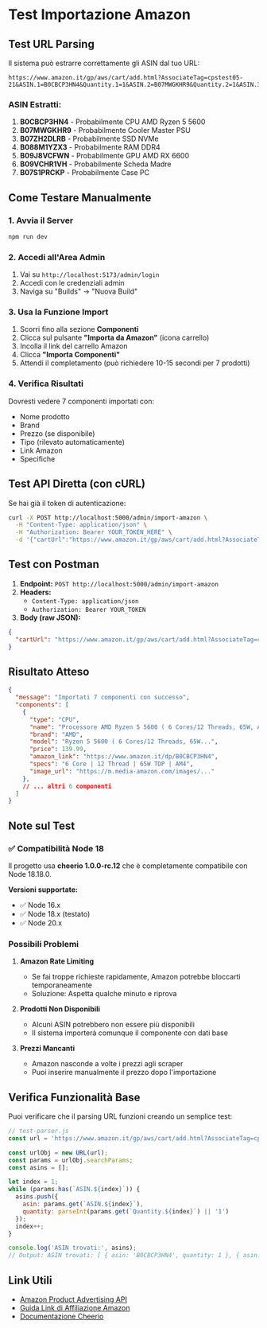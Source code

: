 # Test Importazione Amazon

## Test URL Parsing

Il sistema può estrarre correttamente gli ASIN dal tuo URL:

```
https://www.amazon.it/gp/aws/cart/add.html?AssociateTag=cpstest05-21&ASIN.1=B0CBCP3HN4&Quantity.1=1&ASIN.2=B07MWGKHR9&Quantity.2=1&ASIN.3=B07ZH2DLRB&Quantity.3=1&ASIN.4=B088M1YZX3&Quantity.4=1&ASIN.5=B09J8VCFWN&Quantity.5=1&ASIN.6=B09VCHR1VH&Quantity.6=1&ASIN.7=B07S1PRCKP&Quantity.7=1
```

### ASIN Estratti:

1. **B0CBCP3HN4** - Probabilmente CPU AMD Ryzen 5 5600
2. **B07MWGKHR9** - Probabilmente Cooler Master PSU
3. **B07ZH2DLRB** - Probabilmente SSD NVMe
4. **B088M1YZX3** - Probabilmente RAM DDR4
5. **B09J8VCFWN** - Probabilmente GPU AMD RX 6600
6. **B09VCHR1VH** - Probabilmente Scheda Madre
7. **B07S1PRCKP** - Probabilmente Case PC

## Come Testare Manualmente

### 1. Avvia il Server

```bash
npm run dev
```

### 2. Accedi all'Area Admin

1. Vai su `http://localhost:5173/admin/login`
2. Accedi con le credenziali admin
3. Naviga su "Builds" → "Nuova Build"

### 3. Usa la Funzione Import

1. Scorri fino alla sezione **Componenti**
2. Clicca sul pulsante **"Importa da Amazon"** (icona carrello)
3. Incolla il link del carrello Amazon
4. Clicca **"Importa Componenti"**
5. Attendi il completamento (può richiedere 10-15 secondi per 7 prodotti)

### 4. Verifica Risultati

Dovresti vedere 7 componenti importati con:
- Nome prodotto
- Brand
- Prezzo (se disponibile)
- Tipo (rilevato automaticamente)
- Link Amazon
- Specifiche

## Test API Diretta (con cURL)

Se hai già il token di autenticazione:

```bash
curl -X POST http://localhost:5000/admin/import-amazon \
  -H "Content-Type: application/json" \
  -H "Authorization: Bearer YOUR_TOKEN_HERE" \
  -d '{"cartUrl":"https://www.amazon.it/gp/aws/cart/add.html?AssociateTag=cpstest05-21&ASIN.1=B0CBCP3HN4&Quantity.1=1&ASIN.2=B07MWGKHR9&Quantity.2=1&ASIN.3=B07ZH2DLRB&Quantity.3=1&ASIN.4=B088M1YZX3&Quantity.4=1&ASIN.5=B09J8VCFWN&Quantity.5=1&ASIN.6=B09VCHR1VH&Quantity.6=1&ASIN.7=B07S1PRCKP&Quantity.7=1"}'
```

## Test con Postman

1. **Endpoint:** `POST http://localhost:5000/admin/import-amazon`
2. **Headers:**
   - `Content-Type: application/json`
   - `Authorization: Bearer YOUR_TOKEN`
3. **Body (raw JSON):**
```json
{
  "cartUrl": "https://www.amazon.it/gp/aws/cart/add.html?AssociateTag=cpstest05-21&ASIN.1=B0CBCP3HN4&Quantity.1=1&ASIN.2=B07MWGKHR9&Quantity.2=1&ASIN.3=B07ZH2DLRB&Quantity.3=1&ASIN.4=B088M1YZX3&Quantity.4=1&ASIN.5=B09J8VCFWN&Quantity.5=1&ASIN.6=B09VCHR1VH&Quantity.6=1&ASIN.7=B07S1PRCKP&Quantity.7=1"
}
```

## Risultato Atteso

```json
{
  "message": "Importati 7 componenti con successo",
  "components": [
    {
      "type": "CPU",
      "name": "Processore AMD Ryzen 5 5600 ( 6 Cores/12 Threads, 65W, AM4 Socket, Boost di Frequenza fino a 4.4 Ghz max, dissipatore ad aria\"Wraith stealth cooler\")",
      "brand": "AMD",
      "model": "Ryzen 5 5600 ( 6 Cores/12 Threads, 65W...",
      "price": 139.99,
      "amazon_link": "https://www.amazon.it/dp/B0CBCP3HN4",
      "specs": "6 Core | 12 Thread | 65W TDP | AM4",
      "image_url": "https://m.media-amazon.com/images/..."
    },
    // ... altri 6 componenti
  ]
}
```

## Note sul Test

### ✅ Compatibilità Node 18

Il progetto usa **cheerio 1.0.0-rc.12** che è completamente compatibile con Node 18.18.0.

**Versioni supportate:**
- ✅ Node 16.x
- ✅ Node 18.x (testato)
- ✅ Node 20.x

### Possibili Problemi

1. **Amazon Rate Limiting**
   - Se fai troppe richieste rapidamente, Amazon potrebbe bloccarti temporaneamente
   - Soluzione: Aspetta qualche minuto e riprova

2. **Prodotti Non Disponibili**
   - Alcuni ASIN potrebbero non essere più disponibili
   - Il sistema importerà comunque il componente con dati base

3. **Prezzi Mancanti**
   - Amazon nasconde a volte i prezzi agli scraper
   - Puoi inserire manualmente il prezzo dopo l'importazione

## Verifica Funzionalità Base

Puoi verificare che il parsing URL funzioni creando un semplice test:

```javascript
// test-parser.js
const url = 'https://www.amazon.it/gp/aws/cart/add.html?AssociateTag=cpstest05-21&ASIN.1=B0CBCP3HN4&Quantity.1=1&ASIN.2=B07MWGKHR9&Quantity.2=1';

const urlObj = new URL(url);
const params = urlObj.searchParams;
const asins = [];

let index = 1;
while (params.has(`ASIN.${index}`)) {
  asins.push({
    asin: params.get(`ASIN.${index}`),
    quantity: parseInt(params.get(`Quantity.${index}`) || '1')
  });
  index++;
}

console.log('ASIN trovati:', asins);
// Output: ASIN trovati: [ { asin: 'B0CBCP3HN4', quantity: 1 }, { asin: 'B07MWGKHR9', quantity: 1 } ]
```

## Link Utili

- [Amazon Product Advertising API](https://webservices.amazon.it/paapi5/documentation/)
- [Guida Link di Affiliazione Amazon](https://programma-affiliazione.amazon.it/)
- [Documentazione Cheerio](https://cheerio.js.org/)


